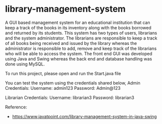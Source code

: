 # library-management-system
A GUI based management system for an educational institution that can keep a track of the books in its inventory along with the books borrowed and returned by its students. This system has two types of users, librarians and the system administrator. The librarians are responsible to keep a track of all books being received and issued by the library whereas the administrator is responsible to add, remove and keep track of the librarians who will be able to access the system. The front end GUI was developed using Java and Swing whereas the back end and database handling was done using MySQL.

To run this project, please open and run the Start.java file

You can test the system using the credentials shared below,
Admin Credentials:
Username: admin123
Password: Admin@123

Librarian Credentials:
Username: librarian3
Password: librarian3

Reference:
- https://www.javatpoint.com/library-management-system-in-java-swing
